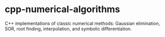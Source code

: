 # cpp-numerical-algorithms
C++ implementations of classic numerical methods: Gaussian elimination, SOR, root finding, interpolation, and symbolic differentiation.
